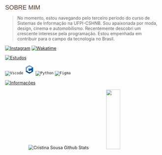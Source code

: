 <!-- Inclua este link no cabeçalho do seu arquivo HTML ou README -->
<link href="https://fonts.googleapis.com/css2?family=Perandory&display=swap" rel="stylesheet">

<a href="https://seu-link-para-sobre-mim" style="text-decoration: none; font-family: 'Perandory', sans-serif; color: #4E3629; font-size: 20px;">
  SOBRE MIM
</a>



> No momento, estou navegando pelo terceiro período do curso de Sistemas de Informação na UFPI-CSHNB. Sou apaixonada por moda, design, cinema e automobilismo. Recentemente descobri um crescente interesse pela programação. Estou empenhada em contribuir para o campo da tecnologia no Brasil.

[![Instagram](https://img.shields.io/badge/-Instagram-c64b5f?style=flat-square&logo=instagram&logoColor=white)](https://www.instagram.com/cristinaadms/) [![Wakatime](https://wakatime.com/badge/user/018b2021-23c3-406d-8249-a0c654512882.svg)](https://wakatime.com/@018b2021-23c3-406d-8249-a0c654512882) 

[![Estudos](https://img.shields.io/badge/Estudos-c64b5f?style=for-the-badge&color=c64b5f&logoColor=white)](https://seu-link-para-estudos)

<code><img height="32" src="https://upload.wikimedia.org/wikipedia/commons/thumb/9/9a/Visual_Studio_Code_1.35_icon.svg/2048px-Visual_Studio_Code_1.35_icon.svg.png" alt="Vscode"/></code>
<code><img height="32" src="https://raw.githubusercontent.com/github/explore/f3e22f0dca2be955676bc70d6214b95b13354ee8/topics/c/c.png" alt="C"/></code>
<code><img height="32" src="https://upload.wikimedia.org/wikipedia/commons/c/c3/Python-logo-notext.svg" alt="Python"/></code>
<code><img height="32" src="https://cdn.jsdelivr.net/gh/devicons/devicon/icons/figma/figma-original.svg" alt="Figma"/></code>

[![Informações](https://img.shields.io/badge/Informações-c64b5f?style=for-the-badge&color=c64b5f&logoColor=white)](https://seu-link-para-informacoes)

<div align="center">
  <img width="49%" height="195px" src="https://github-readme-stats.vercel.app/api?username=cristinaadms&show_icons=true&count_private=true&hide_border=true&title_color=c64b5f&icon_color=c64b5f&text_color=ffffff&bg_color=0d1117" alt="Cristina Sousa Github Stats" />
  <img width="30%" height="195px" src="https://github-readme-stats.vercel.app/api/top-langs/?username=cristinaadms&layout=compact&hide_border=true&title_color=c64b5f&text_color=ffffff&bg_color=0d1117" />
</div>

